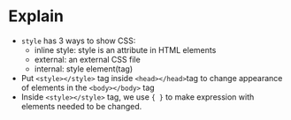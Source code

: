 # Explain
* `style` has 3 ways to show CSS: 
  - inline style: style is an attribute in HTML elements
  - external: an external CSS file
  - internal: style element(tag)
* Put `<style></style>` tag inside `<head></head>`tag to change appearance of elements in the `<body></body>` tag
* Inside `<style></style>` tag, we use `{ }` to make expression with elements needed to be changed.
